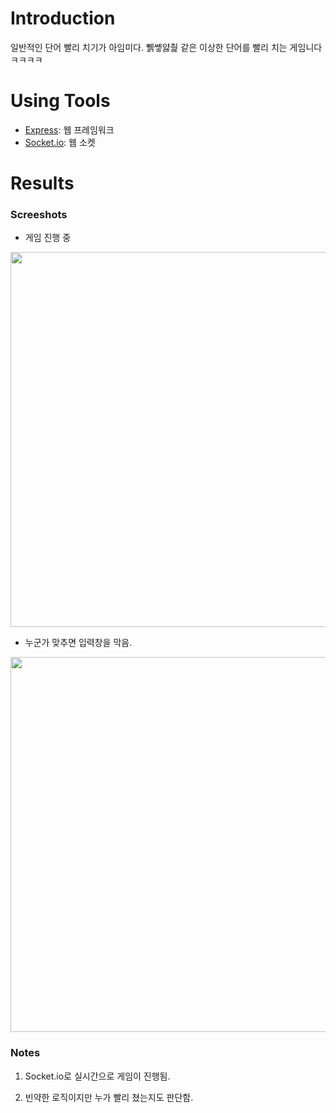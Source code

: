 # Introduction
일반적인 단어 빨리 치기가 아임미다.
쀍쏗얋춽 같은 이상한 단어를 빨리 치는 게임니다 ㅋㅋㅋㅋ

# Using Tools
- [Express](https://expressjs.com/): 웹 프레임워크
- [Socket.io](https://socket.io/): 웹 소켓

# Results
### Screeshots
- 게임 진행 중
<img src="https://postfiles.pstatic.net/MjAyMDA5MDJfMjQg/MDAxNTk5MDI2Mzc2Mjk1.2H3Do7pPxBD9yECJQxXs-Guy3jLbP-jz685F0EnCF78g.e5POwQr9cP9ZNT3rUD3Lf1JufE-7mZQreMCtCwvBWZwg.PNG.ffanys_/스크린샷_2020-09-02_오후_2.58.29.png?type=w966" width="600px">

- 누군가 맞추면 입력창을 막음.
<img src="https://postfiles.pstatic.net/MjAyMDA5MDJfMjYy/MDAxNTk5MDI2NDk4MzUw.fGpAFOhdEBZtBN0IfyYLBVDdcBqm81fjxYRA42HjJp8g._lMgEBbZfj8c7H64MvOdg6TjpnS0_TGr-_HbbSyvjuYg.PNG.ffanys_/SE-0cbec019-e713-4b83-a939-abc3c8bea4e1.png?type=w966" width="600px">

### Notes
1. Socket.io로 실시간으로 게임이 진행됨.

2. 빈약한 로직이지만 누가 빨리 쳤는지도 판단함.

